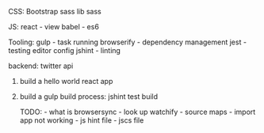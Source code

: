 CSS:
	Bootstrap sass
	lib sass

JS:
	react - view
	babel - es6

Tooling:
	gulp - task running
	browserify - dependency management
	jest - testing
	editor config
	jshint - linting

backend:
	twitter api


1. build a hello world react app
2. build a gulp build process:
	jshint
	test
	build


	TODO:
		- what is browsersync
		- look up watchify
		- source maps
		- import app not working
		- js hint file
		- jscs file

